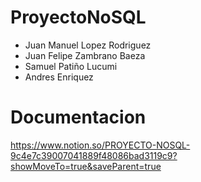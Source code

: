 # ProyectoNoSQL

- Juan Manuel Lopez Rodriguez
- Juan Felipe Zambrano Baeza
- Samuel Patiño Lucumi
- Andres Enriquez

# Documentacion
https://www.notion.so/PROYECTO-NOSQL-9c4e7c39007041889f48086bad3119c9?showMoveTo=true&saveParent=true
